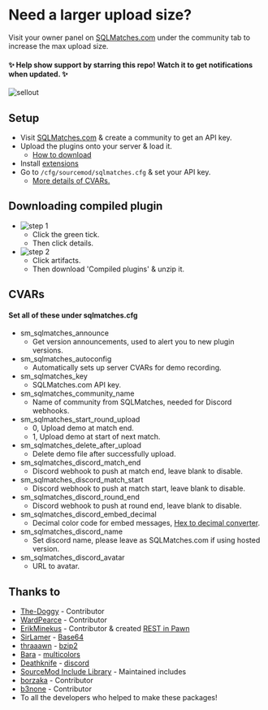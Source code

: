 # Need a larger upload size?
Visit your owner panel on [SQLMatches.com](https://sqlmatches.com) under the community tab to increase the max upload size.

#### ✨ Help show support by starring this repo! Watch it to get notifications when updated. ✨
![sellout](https://tinyurl.com/y6br8dx3)


## Setup
- Visit [SQLMatches.com](https://sqlmatches.com) & create a community to get an API key.
- Upload the plugins onto your server & load it.
    - [How to download](#downloading-compiled-plugin)
- Install [extensions](/addons/sourcemod/extensions)
- Go to `/cfg/sourcemod/sqlmatches.cfg` & set your API key.
    - [More details of CVARs.](#cvars)

## Downloading compiled plugin
- ![step 1](https://tinyurl.com/y38tmonn)
    - Click the green tick.
    - Then click details.
- ![step 2](https://tinyurl.com/y3cdvmd6)
    - Click artifacts.
    - Then download 'Compiled plugins' & unzip it.

## CVARs
#### Set all of these under sqlmatches.cfg
- sm_sqlmatches_announce
    - Get version announcements, used to alert you to new plugin versions.
- sm_sqlmatches_autoconfig
    - Automatically sets up server CVARs for demo recording.
- sm_sqlmatches_key
    - SQLMatches.com API key.
- sm_sqlmatches_community_name
    - Name of community from SQLMatches, needed for Discord webhooks.
- sm_sqlmatches_start_round_upload
    - 0, Upload demo at match end.
    - 1, Upload demo at start of next match.
- sm_sqlmatches_delete_after_upload
    - Delete demo file after successfully upload.
- sm_sqlmatches_discord_match_end
    - Discord webhook to push at match end, leave blank to disable.
- sm_sqlmatches_discord_match_start
    - Discord webhook to push at match start, leave blank to disable.
- sm_sqlmatches_discord_round_end
    - Discord webhook to push at round end, leave blank to disable.
- sm_sqlmatches_discord_embed_decimal
    - Decimal color code for embed messages, [Hex to decimal converter](https://www.binaryhexconverter.com/hex-to-decimal-converter).
- sm_sqlmatches_discord_name
    - Set discord name, please leave as SQLMatches.com if using hosted version.
- sm_sqlmatches_discord_avatar
    - URL to avatar.

## Thanks to
- [The-Doggy](https://github.com/The-Doggy) - Contributor
- [WardPearce](https://github.com/WardPearce) - Contributor
- [ErikMinekus](https://github.com/ErikMinekus) - Contributor & created [REST in Pawn](https://github.com/ErikMinekus/sm-ripext)
- [SirLamer](https://forums.alliedmods.net/showthread.php?t=101764) - [Base64](https://forums.alliedmods.net/showthread.php?t=101764)
- [thraaawn](https://github.com/thraaawn) - [bzip2](https://github.com/thraaawn/SMbz2)
- [Bara](https://github.com/Bara) - [multicolors](https://github.com/Bara/Multi-Colors)
- [Deathknife](https://github.com/Deathknife) - [discord](https://github.com/Deathknife/sourcemod-discord)
- [SourceMod Include Library](https://github.com/JoinedSenses/SourceMod-IncludeLibrary) - Maintained includes
- [borzaka](https://github.com/borzaka) - Contributor
- [b3none](https://github.com/b3none) - Contributor
- To all the developers who helped to make these packages!
